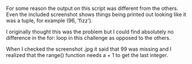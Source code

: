 For some reason the output on this script was different from the others. Even
the included screenshot shows things being printed out looking like it was
a tuple, for example (96, 'fizz').

I originally thought this was the problem but I could find absolutely no 
difference in the for: loop in this challenge as opposed to the others.

When I checked the screenshot .jpg it said that 99 was missing and I realized
that the range() function needs a + 1 to get the last integer.